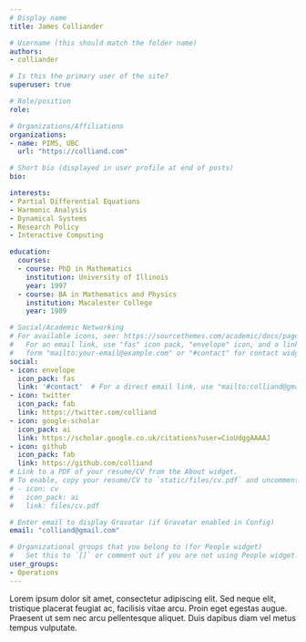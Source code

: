 ```yaml
---
# Display name
title: James Colliander 

# Username (this should match the folder name)
authors:
- colliander

# Is this the primary user of the site?
superuser: true

# Role/position
role: 

# Organizations/Affiliations
organizations:
- name: PIMS, UBC
  url: "https://colliand.com"

# Short bio (displayed in user profile at end of posts)
bio: 

interests:
- Partial Differential Equations
- Harmonic Analysis
- Dynamical Systems
- Research Policy
- Interactive Computing

education:
  courses:
  - course: PhD in Mathematics
    institution: University of Illinois
    year: 1997
  - course: BA in Mathematics and Physics
    institution: Macalester College
    year: 1989

# Social/Academic Networking
# For available icons, see: https://sourcethemes.com/academic/docs/page-builder/#icons
#   For an email link, use "fas" icon pack, "envelope" icon, and a link in the
#   form "mailto:your-email@example.com" or "#contact" for contact widget.
social:
- icon: envelope
  icon_pack: fas
  link: '#contact'  # For a direct email link, use "mailto:colliand@gmail.com".
- icon: twitter
  icon_pack: fab
  link: https://twitter.com/colliand
- icon: google-scholar
  icon_pack: ai
  link: https://scholar.google.co.uk/citations?user=CioUdggAAAAJ
- icon: github
  icon_pack: fab
  link: https://github.com/colliand
# Link to a PDF of your resume/CV from the About widget.
# To enable, copy your resume/CV to `static/files/cv.pdf` and uncomment the lines below.
# - icon: cv
#   icon_pack: ai
#   link: files/cv.pdf

# Enter email to display Gravatar (if Gravatar enabled in Config)
email: "colliand@gmail.com"

# Organizational groups that you belong to (for People widget)
#   Set this to `[]` or comment out if you are not using People widget.
user_groups:
- Operations 
---
```


Lorem ipsum dolor sit amet, consectetur adipiscing elit. Sed neque elit, tristique placerat feugiat ac, facilisis vitae arcu. Proin eget egestas augue. Praesent ut sem nec arcu pellentesque aliquet. Duis dapibus diam vel metus tempus vulputate.
